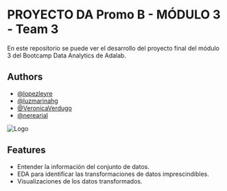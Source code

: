 # PROYECTO DA Promo B - MÓDULO 3 - Team 3

En este repositorio se puede ver el desarrollo del proyecto final del módulo 3 del Bootcamp Data Analytics de Adalab.



## Authors

- [@lopezleyre](https://www.github.com/lopezleyre)
- [@luzmarinahg](https://www.github.com/luzmarinahg)
- [@VeronicaVerdugo](https://www.github.com/VeronicaVerdugo)
- [@nerearial](https://www.github.com/nerearial)

![Logo](https://adalab.es/wp-content/uploads/2022/03/logo-adalab.png)


## Features

- Entender la información del conjunto de datos.
- EDA para identificar las transformaciones de datos imprescindibles.
- Visualizaciones de los datos transformados.